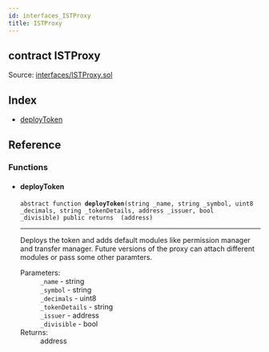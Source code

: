 ```yaml
---
id: interfaces_ISTProxy
title: ISTProxy
---
```


<div class="contract-doc"><div class="contract"><h2 class="contract-header"><span class="contract-kind">contract</span> ISTProxy</h2><div class="source">Source: <a href="git+https://github.com/PolymathNetwork/polymath-core/blob/v1.1.0/contracts/interfaces/ISTProxy.sol" target="_blank">interfaces/ISTProxy.sol</a></div></div><div class="index"><h2>Index</h2><ul><li><a href="interfaces_ISTProxy.html#deployToken">deployToken</a></li></ul></div><div class="reference"><h2>Reference</h2><div class="functions"><h3>Functions</h3><ul><li><div class="item function"><span id="deployToken" class="anchor-marker"></span><h4 class="name">deployToken</h4><div class="body"><code class="signature"><span>abstract </span>function <strong>deployToken</strong><span>(string _name, string _symbol, uint8 _decimals, string _tokenDetails, address _issuer, bool _divisible) </span><span>public </span><span>returns  (address) </span></code><hr/><div class="description"><p>Deploys the token and adds default modules like permission manager and transfer manager. Future versions of the proxy can attach different modules or pass some other paramters.</p></div><dl><dt><span class="label-parameters">Parameters:</span></dt><dd><div><code>_name</code> - string</div><div><code>_symbol</code> - string</div><div><code>_decimals</code> - uint8</div><div><code>_tokenDetails</code> - string</div><div><code>_issuer</code> - address</div><div><code>_divisible</code> - bool</div></dd><dt><span class="label-return">Returns:</span></dt><dd>address</dd></dl></div></div></li></ul></div></div></div>
